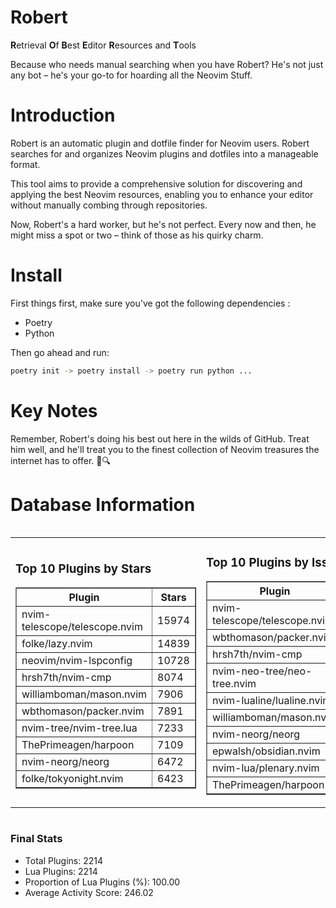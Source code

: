 # Robert

**R**etrieval
**O**f
**B**est
**E**ditor
**R**esources and
**T**ools

Because who needs manual searching when you have Robert?
He's not just any bot – he's your go-to for hoarding all the Neovim Stuff.

# Introduction
Robert is an automatic plugin and dotfile finder for Neovim users. Robert searches for and organizes Neovim plugins and dotfiles into a manageable format.

This tool aims to provide a comprehensive solution for discovering and applying the best Neovim resources, enabling you to enhance your editor without manually combing through repositories.

Now, Robert's a hard worker, but he's not perfect. Every now and then, he might miss a spot or two – think of those as his quirky charm. 

# Install
 First things first, make sure you've got the following dependencies :
  - Poetry 
  - Python 

Then go ahead and run:

```bash
poetry init -> poetry install -> poetry run python ...
```
# Key Notes

Remember, Robert's doing his best out here in the wilds of GitHub. Treat him well, and he'll treat you to the finest collection of Neovim treasures the internet has to offer. 🎩🔍


# Database Information

<div style='display:flex;flex-direction:row;justify-content:space-between;'><table><tr><td><h3>Top 10 Plugins by Stars</h3><table border="1"><tr><th>Plugin</th><th>Stars</th></tr><tr><td>nvim-telescope/telescope.nvim</td><td>15974</td></tr><tr><td>folke/lazy.nvim</td><td>14839</td></tr><tr><td>neovim/nvim-lspconfig</td><td>10728</td></tr><tr><td>hrsh7th/nvim-cmp</td><td>8074</td></tr><tr><td>williamboman/mason.nvim</td><td>7906</td></tr><tr><td>wbthomason/packer.nvim</td><td>7891</td></tr><tr><td>nvim-tree/nvim-tree.lua</td><td>7233</td></tr><tr><td>ThePrimeagen/harpoon</td><td>7109</td></tr><tr><td>nvim-neorg/neorg</td><td>6472</td></tr><tr><td>folke/tokyonight.nvim</td><td>6423</td></tr></table></td><td><h3>Top 10 Plugins by Issues</h3><table border="1"><tr><th>Plugin</th><th>Issues</th></tr><tr><td>nvim-telescope/telescope.nvim</td><td>376</td></tr><tr><td>wbthomason/packer.nvim</td><td>307</td></tr><tr><td>hrsh7th/nvim-cmp</td><td>285</td></tr><tr><td>nvim-neo-tree/neo-tree.nvim</td><td>239</td></tr><tr><td>nvim-lualine/lualine.nvim</td><td>226</td></tr><tr><td>williamboman/mason.nvim</td><td>206</td></tr><tr><td>nvim-neorg/neorg</td><td>183</td></tr><tr><td>epwalsh/obsidian.nvim</td><td>158</td></tr><tr><td>nvim-lua/plenary.nvim</td><td>148</td></tr><tr><td>ThePrimeagen/harpoon</td><td>123</td></tr></table></td><td><h3>Top 10 Plugins by Forks</h3><table border="1"><tr><th>Plugin</th><th>Forks</th></tr><tr><td>neovim/nvim-lspconfig</td><td>2081</td></tr><tr><td>nvim-telescope/telescope.nvim</td><td>837</td></tr><tr><td>nvim-tree/nvim-tree.lua</td><td>609</td></tr><tr><td>nvim-lualine/lualine.nvim</td><td>469</td></tr><tr><td>folke/tokyonight.nvim</td><td>433</td></tr><tr><td>hrsh7th/nvim-cmp</td><td>400</td></tr><tr><td>ThePrimeagen/harpoon</td><td>379</td></tr><tr><td>folke/lazy.nvim</td><td>360</td></tr><tr><td>jackMort/ChatGPT.nvim</td><td>315</td></tr><tr><td>nvim-lua/plenary.nvim</td><td>287</td></tr></table></td></tr></table></div>

### Final Stats
- Total Plugins: 2214
- Lua Plugins: 2214
- Proportion of Lua Plugins (%): 100.00
- Average Activity Score: 246.02
